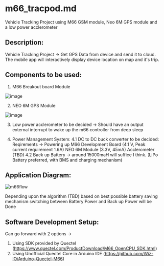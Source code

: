 # m66_tracpod.md
 Vehicle Tracking Project using M66 GSM module, Neo 6M GPS module and a low power acclerometer

 ## Description:
 Vehicle Tracking Project -> Get GPS Data from device and send it to cloud. The mobile app will interactively display device location on map and it's trip.

 ## Components to be used: 
 1. M66 Breakout board Module
 
   ![image](https://user-images.githubusercontent.com/16812616/196049650-955909c4-1c54-4362-aacd-3406e010b11f.png)

 
 2. NEO 6M GPS Module
 
   ![image](https://user-images.githubusercontent.com/16812616/196049633-c9af5f26-763e-49ac-81fd-db269d107f1f.png)

 
 3. Low power acclerometer to be decided -> Should have an output external interrupt to wake up the m66 controller from deep sleep
 
 4. Power Management System:
  4.1 DC to DC buck converter to be decided: 
      Reqirements -> Powering up M66 Development Board (4.1 V, Peak current requirement 1.6A)
                     NEO 6M Module (3.3V, 45mA)
                     Acclerometer (TBD)
  4.2 Back up Battery -> around 15000maH will suffice I think. (LiPo Battery preferred, with BMS and charging mechanism)
 
 ## Application Diagram:
 
![m66flow](https://user-images.githubusercontent.com/16812616/196052921-9246f5c1-4db4-4d0e-b07e-8cd49df6f57e.png)


Depending upon the algorithm (TBD) based on best possible battery saving mechanism switching between Battery Power and Back up Power will be Done

## Software Development Setup:
Can go forward with 2 options -> 
1. Using SDK provided by Quectel (https://www.quectel.com/ProductDownload/M66_OpenCPU_SDK.html)
2. Using Unofficial Quectel Core in Arduino IDE (https://github.com/Wiz-IO/Arduino-Quectel-M66) 	





 
